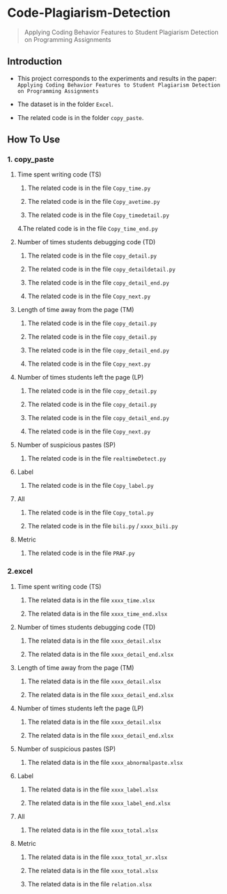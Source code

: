 # Code-Plagiarism-Detection

> Applying Coding Behavior Features to Student Plagiarism Detection on Programming Assignments

## Introduction
* This project corresponds to the experiments and results in the paper: `Applying Coding Behavior Features to Student Plagiarism Detection on Programming Assignments`

* The dataset is in the folder `Excel`.

* The related code is in the folder `copy_paste`.

## How To Use

### 1. copy_paste
1. Time spent writing code (TS)

    1. The related code is in the file `Copy_time.py`
    
    2. The related code is in the file `Copy_avetime.py`

    3. The related code is in the file `Copy_timedetail.py`
    
    4.The related code is in the file `Copy_time_end.py`

2. Number of times students debugging code (TD)

    1. The related code is in the file `copy_detail.py`
    
    2. The related code is in the file `copy_detaildetail.py`
    
    3. The related code is in the file `copy_detail_end.py`
    
    4. The related code is in the file `Copy_next.py`

3. Length of time away from the page (TM)

    1. The related code is in the file `copy_detail.py`
    
    2. The related code is in the file `copy_detail.py`
    
    3. The related code is in the file `copy_detail_end.py`
    
    4. The related code is in the file `Copy_next.py`

4. Number of times students left the page (LP)

    1. The related code is in the file `copy_detail.py`
    
    2. The related code is in the file `copy_detail.py`
    
    3. The related code is in the file `copy_detail_end.py`
    
    4. The related code is in the file `Copy_next.py`

5. Number of suspicious pastes (SP)

    1. The related code is in the file `realtimeDetect.py`
    
6. Label

    1. The related code is in the file `Copy_label.py`

7. All

    1. The related code is in the file `Copy_total.py`
    
    2. The related code is in the file `bili.py` / `xxxx_bili.py`
    
8. Metric

    1. The related code is in the file `PRAF.py`


### 2.excel

1. Time spent writing code (TS)
    
    1. The related data is in the file `xxxx_time.xlsx`

    1. The related data is in the file `xxxx_time_end.xlsx`

2. Number of times students debugging code (TD)
    
    1. The related data is in the file `xxxx_detail.xlsx`
    
    2. The related data is in the file `xxxx_detail_end.xlsx`

3. Length of time away from the page (TM)
    
    1. The related data is in the file `xxxx_detail.xlsx`
    
    2. The related data is in the file `xxxx_detail_end.xlsx`

4. Number of times students left the page (LP)
    
    1. The related data is in the file `xxxx_detail.xlsx`
    
    2. The related data is in the file `xxxx_detail_end.xlsx`

5. Number of suspicious pastes (SP)

    1. The related data is in the file `xxxx_abnormalpaste.xlsx`
    
6. Label

    1. The related data is in the file `xxxx_label.xlsx`
    
    2. The related data is in the file `xxxx_label_end.xlsx`

7. All

    1. The related data is in the file `xxxx_total.xlsx`
    
8. Metric

    1. The related data is in the file `xxxx_total_xr.xlsx`

    2. The related data is in the file `xxxx_total.xlsx`
    
    3. The related data is in the file `relation.xlsx`
